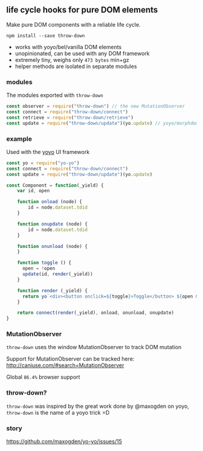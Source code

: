## life cycle hooks for pure DOM elements

Make pure DOM components with a reliable life cycle.

```
npm install --save throw-down
```

- works with yoyo/bel/vanilla DOM elements
- unopinionated, can be used with any DOM framework
- extremely tiny, weighs only `473 bytes` min+gz
- helper methods are isolated in separate modules

### modules

The modules exported with `throw-down`

```js
const observer = require("throw-down") // the new MutationObserver
const connect = require("throw-down/connect")
const retrieve = require("throw-down/retrieve")
const update = require("throw-down/update")(yo.update) // yoyo/morphdom helper
```

### example

Used with the <a href="https://github.com/maxogden/yo-yo/">yoyo</a> UI framework

```js
const yo = require("yo-yo")
const connect = require("throw-down/connect")
const update = require("throw-down/update")(yo.update)

const Component = function(_yield) {
    var id, open

    function onload (node) {
        id = node.dataset.tdid
    }

    function onupdate (node) {
        id = node.dataset.tdid
    }

    function onunload (node) {
    }

    function toggle () {
      open = !open
      update(id, render(_yield))
    }

    function render (_yield) {
      return yo`<div><button onclick=${toggle}>Toggle</button> ${open && "Open!" || "Closed!"} ${_yield}</div>`
    }

    return connect(render(_yield), onload, onunload, onupdate)
}
```

### MutationObserver

`throw-down` uses the window MutationObserver to track DOM mutation

Support for MutationObserver can be tracked here:
http://caniuse.com/#search=MutationObserver

Global `86.4%` browser support

### throw-down?

`throw-down` was inspired by the great work done by @maxogden on yoyo, `throw-down`
is the name of a yoyo trick =D

### story

https://github.com/maxogden/yo-yo/issues/15
